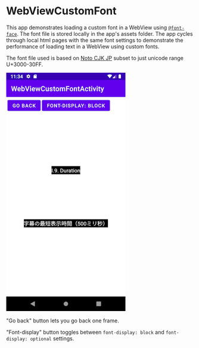 # WebViewCustomFont
This app demonstrates loading a custom font in a WebView using [`@font-face`](https://developer.mozilla.org/en-US/docs/Web/CSS/@font-face). 
The font file is stored locally in the app's assets folder. 
The app cycles through local html pages with the same font settings to demonstrate the performance of loading text in a WebView using custom fonts.

The font file used is based on [Noto CJK JP](https://www.google.com/get/noto/) subset to just unicode range U+3000-30FF.

![alt text](https://github.com/dlafayet/WebViewCustomFont/blob/main/images/screenshot.png "WebViewCustomFont app screenshot")

"Go back" button lets you go back one frame.

"Font-display" button toggles between `font-display: block` and `font-display: optional` settings.
